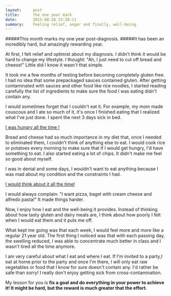 ```yaml
---
layout:     post
title:      The one year mark
date:       2015-08-28 23:28:11
summary:    Feeling relief, anger and finally, well-being.  
---
```


#####This month marks my one year post-diagnosis. 
#####It has been an incredibly hard, but amazingly rewarding year.

At first, I felt relief and optimist about my diagnosis. I didn't think it would be hard to change my lifestyle. I thought: "Ah, I just need to cut off bread and cheese!" Little did I know it wasn't that simple.

It took me a few months of testing before becoming completely gluten free. I had no idea that some prepackaged sauces contained gluten. After getting contaminated with sauces and other food like rice noodles, I started reading carefully the list of ingredients to make sure the food I was eating didn't contain any. 

I would sometimes forget that I couldn't eat it. For example, my mom made couscous and I ate so much of it, it's once I finished eating that I realized what I've just done. I spent the next 3 days sick in bed.

<ins>I was hungry all the time !</ins>
<p>Bread and cheese had so much importance in my diet that, once I needed to eliminated them, I couldn't think of anything else to eat. I would cook rice or potatoes every morning to make sure that if I would get hungry, I'd have something to eat. I also started eating a lot of chips. It didn't make me feel so good about myself. </p>
<p>I was in denial and some days, I wouldn't want to eat anything because I was mad about my condition and the constraints I had. </p>

<ins>I would think about it all the time!</ins> 
<p>I would always complain: "I want pizza, bagel with cream cheese and alfredo pasta!" It made things harder. </p>

Now, I enjoy how I eat and the well-being it provides. Instead of thinking about how tasty gluten and dairy meals are, I think about how poorly I felt when I would eat them and it puts me off.  

What kept me going was that each week, I would feel more and more like a regular 21 year old. The first thing I noticed was that with each passing day, the swelling reduced, I was able to concentrate much better in class and I wasn't tired all the time anymore. 

I am very careful about what I eat and where I eat. If I'm invited to a party,I eat at home prior to the party and once I'm there, I will only eat raw vegetables or food that I know for sure doesn't contain any. I'd rather be safe than sorry! I really don't enjoy getting sick from cross-contamination. 

My lesson for you is **fix a goal and do everything in your power to achieve it! It might be hard, but the reward is much greater that the effort.**